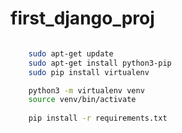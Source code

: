 # first_django_proj


```bash  

    sudo apt-get update
    sudo apt-get install python3-pip
    sudo pip install virtualenv

    python3 -m virtualenv venv
    source venv/bin/activate
    
    pip install -r requirements.txt
    
```

